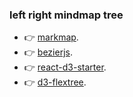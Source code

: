 ### left right mindmap tree


- 👉 [markmap](https://github.com/gera2ld/markmap).
- 👉 [bezierjs](https://github.com/Pomax/bezierjs).
- 👉 [react-d3-starter](https://github.com/timburgess/react-d3-starter).
- 👉 [d3-flextree](https://github.com/Klortho/d3-flextree).
